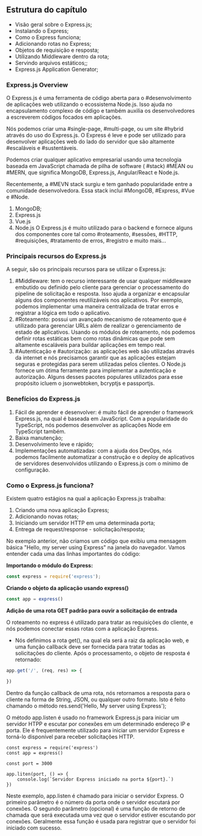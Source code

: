 ## Estrutura do capítulo
- Visão geral sobre o Express.js;
- Instalando o Express;
- Como o Express funciona;
- Adicionando rotas no Express;
- Objetos de requisição e resposta;
- Utilizando Middleware dentro da rota;
- Servindo arquivos estáticos;;
- Express.js Application Generator;

### Express.js Overview

O Express.js é uma ferramenta de código aberta para o #desenvolvimento de aplicações web utilizando o ecossistema Node.js. Isso ajuda no encapsulamento complexo de código e também auxilia os desenvolvedores a escreverem códigos focados em aplicações.

Nós podemos criar uma #single-page, #multi-page, ou um site #hybrid através do uso do Express.js. O Express é leve e pode ser utilizado para desenvolver aplicações web do lado do servidor que são altamente #escaláveis e #sustentáveis. 

Podemos criar qualquer aplicativo empresarial usando uma tecnologia baseada em JavaScript chamada de pilha de software ( #stack) #MEAN ou #MERN, que significa MongoDB, Express.js, Angular/React e Node.js. 

Recentemente, a #MEVN stack surgiu e tem ganhado popularidade entre a comunidade desenvolvedora. Essa stack inclui #MongoDB, #Express, #Vue e #Node. 
1. MongoDB;
2. Express.js
3. Vue.js
4. Node.js
O Express.js é muito utilizado para o backend e fornece alguns dos componentes core tal como #roteamento, #sessões, #HTTP, #requisições, #tratamento de erros, #registro e muito mais...

### Principais recursos do Express.js

A seguir, são os principais recursos para se utilizar o Express.js:
1. #Middleware: tem o recurso interessante de usar qualquer middleware embutido ou definido pelo cliente para gerenciar o processamento do pipeline de solicitação e resposta. Isso ajuda a organizar e encapsular alguns dos componentes reutilizáveis nos aplicativos. Por exemplo, podemos implementar uma maneira centralizada de tratar erros e registrar a lógica em todo o aplicativo. 
2. #Roteamento: possui um avançado mecanismo de roteamento que é utilizado para gerenciar URLs além de realizar o gerenciamento de estado de aplicativos. Usando os módulos de roteamento, nós podemos definir rotas estáticas bem como rotas dinâmicas que pode sem altamente escaláveis para buildar aplicações em tempo real. 
3. #Autenticação e #autorização: as aplicações web são utilizadas através da internet e nós precisamos garantir que as aplicações estejam seguras e protegidas para serem utilizadas pelos clientes. O Node.js fornece um ótima ferramente para implementar a autenticação e autorização. Alguns desses pacotes populares utilizados para esse propósito icluem o jsonwebtoken, bcryptjs e passportjs.

### Benefícios do Express.js
1. Fácil de aprender e desenvolver: é muito fácil de aprender o framework Express.js, na qual é baseada em JavaScript. Com a popularidade do TypeScript, nós podemos desenvolver as aplicações Node em TypeScript também.  
2. Baixa manutenção;
3. Desenvolvimento leve e rápido;
4. Implementações automatizadas: com a ajuda dos DevOps, nós podemos facilmente automatizar a construção e o deploy de aplicativos de servidores desenvolvidos utilizando o Express.js com o mínimo de configuração.


### Como o Express.js funciona?
Existem quatro estágios na qual a aplicação Express.js trabalha:
1. Criando uma nova aplicação Express;
2. Adicionando novas rotas;
3. Iniciando um servidor HTTP em uma determinada porta;
4. Entrega de request/response - solicitação/resposta;

No exemplo anterior, não criamos um código que exibiu uma mensagem básica "Hello, my server using Express" na janela do navegador. Vamos entender cada uma das linhas importantes do código:

**Importando o módulo do Express:**
```js
const express = require('express');

```

**Criando o objeto da aplicação usando express()**
```js
const app = express()
```

**Adição de uma rota GET padrão para ouvir a solicitação de entrada**

O roteamento no express é utilizado para tratar as requisições do cliente, e nós podemos conectar essas rotas com a aplicação Express.
- Nós definimos a rota get(), na qual ela será a raiz da aplicação web, e uma função callback deve ser fornecida para tratar todas as solicitações do cliente. Após o processamento, o objeto de resposta é retornado:
```js
app.get('/', (req, res) => {

})
```

Dentro da função callback de uma rota, nós retornamos a resposta para o cliente na forma de String, JSON, ou qualquer outro formato. Isto é feito chamando o método res.send('Hello, My server using Express');

O método app.listen é usado no framework Express.js para iniciar um servidor HTPP e escutar por conexões em um determinado endereço IP e porta. Ele é frequentemente utilizado para iniciar um servidor Express e torná-lo disponível para receber solicitações HTTP.
```node
const express = require('express')
const app = express()

const port = 3000

app.liten(port, () => {
	console.log(`Servidor Express iniciado na porta ${port}.`)
})
```

Neste exemplo, app.listen é chamado para iniciar o servidor Express.
O primeiro parâmetro é o número da porta onde o servidor escutará por conexões.
O segundo parâmetro (opcional) é uma função de retorno de chamada que será executada uma vez que o servidor estiver escutando por conexões. Geralmente essa função é usada para registrar que o servidor foi iniciado com sucesso.

